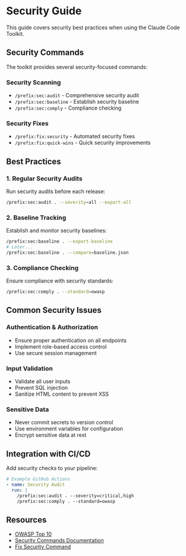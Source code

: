 # Security Guide

This guide covers security best practices when using the Claude Code Toolkit.

## Security Commands

The toolkit provides several security-focused commands:

### Security Scanning
- `/prefix:sec:audit` - Comprehensive security audit
- `/prefix:sec:baseline` - Establish security baseline
- `/prefix:sec:comply` - Compliance checking

### Security Fixes
- `/prefix:fix:security` - Automated security fixes
- `/prefix:fix:quick-wins` - Quick security improvements

## Best Practices

### 1. Regular Security Audits
Run security audits before each release:
```bash
/prefix:sec:audit . --severity=all --export-all
```

### 2. Baseline Tracking
Establish and monitor security baselines:
```bash
/prefix:sec:baseline . --export-baseline
# Later...
/prefix:sec:baseline . --compare=baseline.json
```

### 3. Compliance Checking
Ensure compliance with security standards:
```bash
/prefix:sec:comply . --standard=owasp
```

## Common Security Issues

### Authentication & Authorization
- Ensure proper authentication on all endpoints
- Implement role-based access control
- Use secure session management

### Input Validation
- Validate all user inputs
- Prevent SQL injection
- Sanitize HTML content to prevent XSS

### Sensitive Data
- Never commit secrets to version control
- Use environment variables for configuration
- Encrypt sensitive data at rest

## Integration with CI/CD

Add security checks to your pipeline:
```yaml
# Example GitHub Actions
- name: Security Audit
  run: |
    /prefix:sec:audit . --severity=critical,high
    /prefix:sec:comply . --standard=owasp
```

## Resources

- [OWASP Top 10](https://owasp.org/www-project-top-ten/)
- [Security Commands Documentation](../../commands/sec/)
- [Fix Security Command](../../commands/fix/security.md)